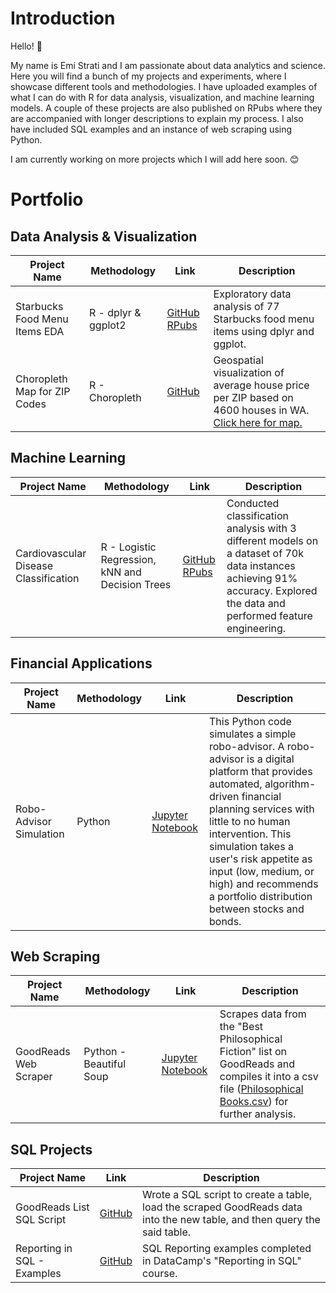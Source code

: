 # Introduction
Hello! 👋 

My name is Emi Strati and I am passionate about data analytics and science. Here you will find a bunch of my projects and experiments, where I showcase different tools and methodologies. I have uploaded examples of what I can do with R for data analysis, visualization, and machine learning models. A couple of these projects are also published on RPubs where they are accompanied with longer descriptions to explain my process. I also have included SQL examples and an instance of web scraping using Python. 

I am currently working on more projects which I will add here soon. 😊

# Portfolio
## Data Analysis & Visualization

| Project Name  | Methodology   | Link | Description | 
| ------------- | ------------- |------|-------------|
| Starbucks Food Menu Items EDA | R - dplyr & ggplot2| [GitHub](https://github.com/estrati1806/R_Projects/blob/main/SbuxEDA.Rmd) [RPubs](https://rpubs.com/emistrati/StarbucksEDA) | Exploratory data analysis of 77 Starbucks food menu items using dplyr and ggplot. |
| Choropleth Map for ZIP Codes | R - Choropleth | [GitHub](https://github.com/estrati1806/estrati_portfolio/blob/main/House_Price_Prediction/Choropleth%20Map%20in%20R.R) | Geospatial visualization of average house price per ZIP based on 4600 houses in WA. [Click here for map.](https://github.com/estrati1806/estrati_portfolio/blob/main/House_Price_Prediction/Choropleth%20Map%20-%20Average%20House%20Price%20per%20ZIP%20Code.png)|

## Machine Learning

| Project Name | Methodology | Link | Description |
|--------------|-------------|-------|------------|
|Cardiovascular Disease Classification | R - Logistic Regression, kNN and Decision Trees | [GitHub](https://github.com/estrati1806/estrati_portfolio/blob/main/Cardiovascular_Disease_Classification/Cardiovascular%20Disease%20Classification.R) [RPubs](https://rpubs.com/emistrati/CardiovascularDiseaseClassification)| Conducted classification analysis with 3 different models on a dataset of 70k data instances achieving 91% accuracy. Explored the data and performed feature engineering. |

## Financial Applications
| Project Name  | Methodology  | Link  | Description  |
|---------------|--------------|-------|--------------|
|Robo-Advisor Simulation | Python | [Jupyter Notebook](https://github.com/estrati1806/estrati_portfolio/blob/main/Robo_Advisor_Simulation.ipynb) | This Python code simulates a simple robo-advisor. A robo-advisor is a digital platform that provides automated, algorithm-driven financial planning services with little to no human intervention. This simulation takes a user's risk appetite as input (low, medium, or high) and recommends a portfolio distribution between stocks and bonds. |

## Web Scraping

| Project Name  |Methodology | Link   | Description  |
|---------------|---------|--------|--------------|
|GoodReads Web Scraper | Python - Beautiful Soup | [Jupyter Notebook](https://github.com/estrati1806/estrati_portfolio/blob/main/GoodReads_Web_Scraping/GoodReads%20Web%20Scraping.ipynb) | Scrapes data from the "Best Philosophical Fiction" list on GoodReads and compiles it into a csv file ([Philosophical Books.csv](GoodReads_Web_Scraping/philosophical_books.csv)) for further analysis. |

## SQL Projects

|Project Name | Link | Description |
|-------------|------|-------------|
|GoodReads List SQL Script| [GitHub](https://github.com/estrati1806/estrati_portfolio/blob/main/GoodReads_Web_Scraping/Philosophical_Books_SQL.sql)|Wrote a SQL script to create a table, load the scraped GoodReads data into the new table, and then query the said table. |
|Reporting in SQL - Examples | [GitHub](https://github.com/estrati1806/estrati_portfolio/blob/main/SQL/Reporting%20in%20SQL%20-%20Examples)|SQL Reporting examples completed in DataCamp's "Reporting in SQL" course.|
